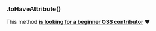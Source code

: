 ### .toHaveAttribute()

This method [**is looking for a beginner OSS contributor**](https://github.com/franciscop/react-test/blob/master/Contributing.md) ❤️

